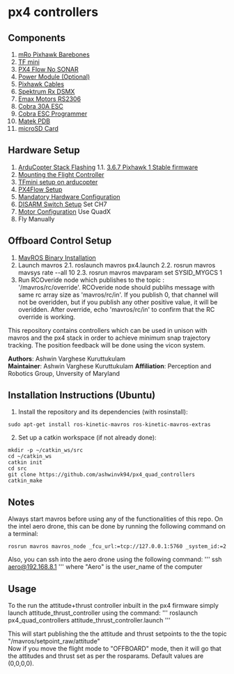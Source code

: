 # px4 controllers



## Components
1. [mRo Pixhawk Barebones](https://store.mrobotics.io/Genuine-PixHawk-1-Barebones-p/mro-pixhawk1-bb-mr.htm)
2. [TF mini](https://www.sparkfun.com/products/14588)
3. [PX4 Flow No SONAR](https://www.amazon.com/Hobbypower-PX4FLOW-Optical-PIXHAWK-Control/dp/B01FJVF1QM/ref=asc_df_B01FJVF1QM/?tag=hyprod-20&linkCode=df0&hvadid=309839945011&hvpos=1o5&hvnetw=g&hvrand=3874390054812292320&hvpone=&hvptwo=&hvqmt=&hvdev=c&hvdvcmdl=&hvlocint=&hvlocphy=9007733&hvtargid=pla-568554353016&psc=1&tag=&ref=&adgrpid=61059095029&hvpone=&hvptwo=&hvadid=309839945011&hvpos=1o5&hvnetw=g&hvrand=3874390054812292320&hvqmt=&hvdev=c&hvdvcmdl=&hvlocint=&hvlocphy=9007733&hvtargid=pla-568554353016)
4. [Power Module (Optional)](https://www.amazon.com/Hobbypower-Module-APM2-8-Pixhawk-Controller/dp/B00JWMLWIG/ref=asc_df_B00JWMLWIG/?tag=hyprod-20&linkCode=df0&hvadid=242017695311&hvpos=1o1&hvnetw=g&hvrand=14371582054129874327&hvpone=&hvptwo=&hvqmt=&hvdev=c&hvdvcmdl=&hvlocint=&hvlocphy=9007733&hvtargid=pla-697573061207&psc=1)
5. [Pixhawk Cables](https://www.amazon.com/Cylewet-Control-Specification-Position-Connector/dp/B01N4IRVQI/ref=sr_1_7?keywords=pixhawk+cables&qid=1569971607&sr=8-7)
6. [Spektrum Rx DSMX](https://www.amazon.com/Spektrum-DSMX-Quad-Receiver-Diversity/dp/B01ABV7K5A/ref=sr_1_3?keywords=spektrum+receiver&qid=1569971688&sr=8-3)
7. [Emax Motors RS2306](https://emaxmodel.com/emax-rs2306-racespec-motor-cooling-series-2400.html)
8. [Cobra 30A ESC](https://www.cobramotorsusa.com/multirotoresc-30amp.html)
9. [Cobra ESC Programmer](https://innov8tivedesigns.com/parts/speed-controllers-becs/cobra-usb-programmer)
10. [Matek PDB](https://www.amazon.com/HobbyKing-Matek-PDB-XT60-BEC-12V/dp/B01EFVD4YS)
11. [microSD Card](https://www.amazon.com/Sandisk-Ultra-Micro-UHS-I-Adapter/dp/B073K14CVB/ref=sr_1_3?keywords=micro+sd+card+8gb&qid=1569972491&sr=8-3)


## Hardware Setup
1. [ArduCopter Stack Flashing](http://ardupilot.org/copter/docs/common-loading-firmware-onto-pixhawk.html)
	1.1. [3.6.7 Pixhawk 1 Stable firmware](http://firmware.ardupilot.org/Copter/stable-3.6.7/Pixhawk1/arducopter.apj)
2. [Mounting the Flight Controller](http://ardupilot.org/copter/docs/common-mounting-the-flight-controller.html)
3. [TFmini setup on arducopter](http://ardupilot.org/copter/docs/common-benewake-tfmini-lidar.html)
4. [PX4Flow Setup](http://ardupilot.org/copter/docs/common-px4flow-overview.html)
5. [Mandatory Hardware Configuration](http://ardupilot.org/copter/docs/configuring-hardware.html)
6. [DISARM Switch Setup](http://ardupilot.org/copter/docs/tuning.html) Set CH7 
7. [Motor Configuration](http://ardupilot.org/copter/docs/connect-escs-and-motors.html) Use QuadX
8. Fly Manually

## Offboard Control Setup
1. [MavROS Binary Installation](https://dev.px4.io/v1.9.0/en/ros/mavros_installation.html)
2. Launch mavros
	2.1. roslaunch mavros px4.launch
	2.2. rosrun mavros mavsys rate --all 10
	2.3. rosrun mavros mavparam set SYSID_MYGCS 1
3. Run RCOveride node which publishes to the topic : '/mavros/rc/override'. RCOveride node should publihs message with same rc array size as 'mavros/rc/in'. If you publish 0, that channel will not be overidden, but if you publish any other positive value, it will be overidden. After override, echo 'mavros/rc/in' to confirm that the RC override is working.

This repository contains controllers which can be used in unison with mavros and the px4 stack in order to achieve minimum snap trajectory tracking.
The position feedback will be done using the vicon system.

**Authors**: Ashwin Varghese Kuruttukulam  
**Maintainer**: Ashwin Varghese Kuruttukulam
**Affiliation**: Perception and Robotics Group, Unversity of Maryland  

## Installation Instructions (Ubuntu)

1. Install the repository and its dependencies (with rosinstall):

```
sudo apt-get install ros-kinetic-mavros ros-kinetic-mavros-extras
```

2. Set up a catkin workspace (if not already done):

```
mkdir -p ~/catkin_ws/src
cd ~/catkin_ws
catkin init
cd src 
git clone https://github.com/ashwinvk94/px4_quad_controllers
catkin_make
```

## Notes
Always start mavros before using any of the functionalities of this repo. On the intel aero drone, this can be done by running the following command on a terminal:
```
rosrun mavros mavros_node _fcu_url:=tcp://127.0.0.1:5760 _system_id:=2
```
Also, you can ssh into the aero drone using the following command:
'''
ssh aero@192.168.8.1
'''
where "Aero" is the user_name of the computer


## Usage

To the run the attitude+thrust controller inbuilt in the px4 firmware simply launch attitude_thrust_controller using the command:
'''
roslaunch px4_quad_controllers attitude_thrust_controller.launch
'''

This will start publishing the the attitude and thrust setpoints to the the topic "/mavros/setpoint_raw/attitude"  
Now if you move the flight mode to "OFFBOARD" mode, then it will go that the attitudes and thrust set as per the rosparams. Default values are (0,0,0,0).
